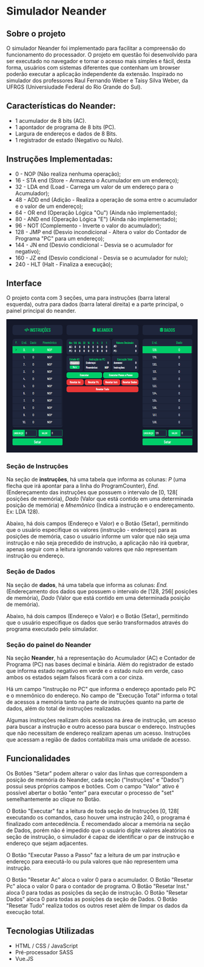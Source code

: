 # Simulador Neander

## Sobre o projeto

O simulador Neander foi implementado para facilitar a compreensão do funcionamento do processador. O projeto em questão foi desenvolvido para ser executado no navegador e tornar o acesso mais simples e fácil, desta forma, usuários com sistemas diferentes que contenham um browser poderão executar a aplicação independente da extensão. Inspirado no simulador dos professores Raul Fernando Weber e Taisy Silva Weber, da UFRGS (Universiudade Federal do Rio Grande do Sul).

## Características do Neander:

- 1 acumulador de 8 bits (AC).
- 1 apontador de programa de 8 bits (PC).
- Largura de endereços e dados de 8 Bits.
- 1 registrador de estado (Negativo ou Nulo).

## Instruções Implementadas:

- 0 - NOP (Não realiza nenhuma operação);
- 16 - STA end (Store - Armazena o Acumulador em um endereço);
- 32 - LDA end (Load - Carrega um valor de um endereço para o Acumulador);
- 48 - ADD end (Adição - Realiza a operação de soma entre o acumulador e o valor de um endereço);
- 64 - OR end (Operação Lógica "Ou") (Ainda não implementado);
- 80 - AND end (Operação Lógica "E") (Ainda não implementado);
- 96 - NOT (Complemento - Inverte o valor do acumulador);
- 128 - JMP end (Desvio incondicional - Altera o valor do Contador de Programa "PC" para um endereço);
- 144 - JN end (Desvio condicional - Desvia se o acumulador for negativo);
- 160 - JZ end (Desvio condicional - Desvia se o acumulador for nulo);
- 240 - HLT (Halt - Finaliza a execução);

## Interface

O projeto conta com 3 seções, uma para instruções (barra lateral esquerda), outra para dados (barra lateral direita) e a parte principal, o painel principal do neander.

![Layout](./assets/layout.png)

### Seção de Instruções

Na seção de **instruções**, há uma tabela que informa as colunas: *P* (uma flecha que irá apontar para a linha do ProgramCounter), *End.* (Endereçamento das instruções que possuem o intervalo de [0, 128[ posições de memória), *Dado* (Valor que está contido em uma determinada posição de memória) e *Mnemônico* (Indica a instrução e o endereçamento. Ex: LDA 128).

Abaixo, há dois campos (Endereço e Valor) e o Botão (Setar), permitindo que o usuário especifique os valores (instrução - endereço) para as posições de memória, caso o usuário informe um valor que não seja uma instrução e não seja precedido de instrução, a aplicação não irá quebrar, apenas seguir com a leitura ignorando valores que não representam instrução ou endereço.

### Seção de Dados

Na seção de **dados**, há uma tabela que informa as colunas: *End.* (Endereçamento dos dados que possuem o intervalo de [128, 256[ posições de memória), *Dado* (Valor que está contido em uma determinada posição de memória).

Abaixo, há dois campos (Endereço e Valor) e o Botão (Setar), permitindo que o usuário especifique os dados que serão transformados através do programa executado pelo simulador.

### Seção do painel do Neander

Na seção **Neander**, há a representação do Acumulador (AC) e Contador de Programa (PC) nas bases decimal e binária. Além do registrador de estado que informa estado negativo em verde e o estado nulo em verde, caso ambos os estados sejam falsos ficará com a cor cinza.

Há um campo "Instrução no PC" que informa o endereço apontado pelo PC e o mnemônico do endereço. No campo de "Execução Total" informa o total de acessos a memória tanto na parte de instruções quanto na parte de dados, além do total de instruções realizadas.

Algumas instruções realizam dois acessos na área de instrução, um acesso para buscar a instrução e outro acesso para buscar o endereço. Instruções que não necessitam de endereço realizam apenas um acesso. Instruções que acessam a região de dados contabiliza mais uma unidade de acesso.

## Funcionalidades

Os Botões "Setar" podem alterar o valor das linhas que correspondem a posição de memória do Neander, cada seção ("Instruções" e "Dados") possui seus próprios campos e botões. Com o campo "Valor" ativo é possível abertar o botão "enter" para executar o processo de "set" semelhantemente ao clique no Botão.

O Botão "Executar" faz a leitura de toda seção de Instruções [0, 128[ executando os comandos, caso houver uma instrução 240, o programa é finalizado com antecedência. É recomendado alocar a memória na seção de Dados, porém não é impedido que o usuário digite valores aleatórios na seção de instrução, o simulador é capaz de identificar o par de instrução e endereço que sejam adjacentes.

O Botão "Executar Passo a Passo" faz a leitura de um par instrução e endereço para executá-lo ou pula valores que não representem uma instrução.

O Botão "Resetar Ac" aloca o valor 0 para o acumulador. O Botão "Resetar Pc" aloca o valor 0 para o contador de programa. O Botão "Resetar Inst." aloca 0 para todas as posições da seção de instrução. O Botão "Resetar Dados" aloca 0 para todas as posições da seção de Dados. O Botão "Resetar Tudo" realiza todos os outros reset além de limpar os dados da execução total.

## Tecnologias Utilizadas

- HTML / CSS / JavaScript
- Pré-processador SASS
- Vue.JS
